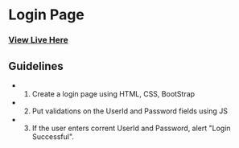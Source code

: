 # Login Page

### [View Live Here](https://swarnadeepghosh.github.io/login/)

## Guidelines

- 1. Create a login page using HTML, CSS, BootStrap
- 2. Put validations on the UserId and Password fields using JS
- 3. If the user enters corrent UserId and Password, alert "Login Successful".


